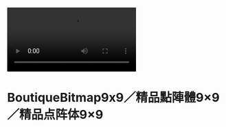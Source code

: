 ![BoutiqueBitmap9x9 Cropped]([https://user-images.githubusercontent.com/98224334/150672562-738b36e4-35c1-40b4-a2e5-f14f28e7d4cb.png](https://github.com/scott0107000/BoutiqueBitmap9x9/blob/e19234c888a3354c39a6f5fbdc8897e2ff862847/README_IMG/%E5%BA%8F%E5%88%97%20(Sequence)%2001.mp4)https://github.com/scott0107000/BoutiqueBitmap9x9/blob/e19234c888a3354c39a6f5fbdc8897e2ff862847/README_IMG/%E5%BA%8F%E5%88%97%20(Sequence)%2001.mp4)

# BoutiqueBitmap9x9／精品點陣體9×9／精品点阵体9×9
